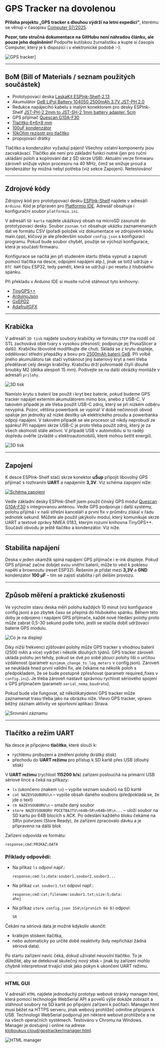 # GPS Tracker na dovolenou

**Příloha projektu „GPS tracker s dlouhou výdrží na letní expedici“**, kterému se věnuji v časopisu [Computer 07/2025](https://www.ikiosek.cz/computer).

**Pozor, tato stručná dokumentace na GitHubu není náhradou článku, ale pouze jeho doplněním!** Podpořte kutilskou žurnalistiku a kupte si časopis Computer, který je k dispozici i v elektronické podobě :-).

![GPS tracker](prilohy/krabicka.jpg)]

---

## BoM (Bill of Materials / seznam použitých součástek)
- Prototypovací deska [LaskaKit ESPInk-Shelf-2.13](https://www.laskakit.cz/laskakit-espink-shelf-213-esp32-e-paper/)
- Akumulátor [GeB LiPol Battery 104050 2500mAh 3.7V JST-PH 2.0](https://www.laskakit.cz/baterie-li-po-3-7v-2000mah-lipo/)
- Redukce napájecího kabelu s malým konektorem pro desky ESPInk-Shelf [JST-PH-2 2mm to JST-SH-2 1mm battery adapter, 5cm](https://www.laskakit.cz/jst-ph-2-2mm-do-jst-sh-2-1mm-adapter-pro-baterie/)
- GPS přijímač [Quescan G10A-F30](https://www.aliexpress.com/item/1005005621100756.html)
- [Tlačítko 6×6×8 mm](https://www.laskakit.cz/tlacitko-6x6x8mm/)
- [100uF kondenzátor](https://www.laskakit.cz/aishi-ers1vm101e12ot-100uf-20--35v-kondenzator-elektrolyticky/)
- [10kOhm rezisotr pro tlačítko](https://www.laskakit.cz/futaba-1-4w-odpor-10k-5/)
- propojovací drátky

Tlačítko a kondenzátor vyžadují pájení! Všechny ostatní komponenty jsou zacvakávací. Tlačítko ale není pro základní funkci nutné (jen pro ruční ukládání poloh a kopírování dat z SD skrze USB). Aktuální verze firmwaru zároveň snižuje výkon procesoru na 40 MHz, čímž se snižuje proud a kondenzátor by možná nebyl potřeba (viz sekce Zapojení). Netestováno!

---

## Zdrojové kódy

Zdrojový kód pro prototypovací desku [ESPInk-Shelf](https://www.laskakit.cz/en/laskakit-espink-shelf-213-esp32-e-paper/) najdete v adresáři `Arduino`. Kód je připraven pro [Platformio IDE](https://platformio.org/platformio-ide). Adresář obsahuje i konfigurační soubor `platformio.ini`.

V adresáři `SD karta` najdete ukázkový obsah na microSD zasunuté do prototypovací desky. Soubor `zaznam.txt` obsahuje ukázku zaznamenaných dat ve formátu CSV (pořadí položek viz dokumentace ve zdrojovém kódu main.cpp), klíčový je ale především soubor `config.json` s konfigurací programu. Pokud bude soubor chybět, použije se výchozí konfigurace, která je součástí firmwaru.

Konfigurace se načítá jen při studeném startu (třeba vypnutí a zapnutí pomocí tlačítka na desce, odpojení napájení atp.), jinak se totiž udržuje v `RTC RAM` čipu ESP32, tedy paměti, která se udržují i po resetu z hlubokého spánku. 

Při překladu v Arduino IDE si musíte ručně stáhnout tyto knihovny:

- [TinyGPS++](https://github.com/mikalhart/TinyGPSPlus)
- [ArduinoJson](https://arduinojson.org/)
- [GxEPD2](https://github.com/ZinggJM/GxEPD2)
- [AdafruitGFX](https://github.com/adafruit/Adafruit-GFX-Library)

---

## Krabička

V adresáři `3D tisk` najdete soubory krabičky ve formátu `STEP` (na rozdíl od STL zachovává oblé tvary s vysokou přesností; podporuje jej PrusaSlicer a další). Krabičku libovolně modifikujte dle chuti. Skládá se z krytu displeje, oddělovací střední přepážky a boxu pro [2500mAh baterii GeB](https://www.laskakit.cz/en/baterie-li-po-3-7v-2000mah-lipo/). Při volbě jiného akumulátoru tak stačí vytisknout jiný bateriový kryt a není třeba předělávat celý design krabičky. Krabičku drží pohromadě čtyři dlouhé šroubky M2 (délka alespoň 15 mm). Podívejte se na další obrázky montáže v adresáři `prilohy`.

![3D tisk](prilohy/krabicka.png)

Namísto krytu s baterií lze použít i kryt bez baterie, pokud budeme GPS tracker napájet externím akumulátorem mimo box, anebo z USB-C. V takovém případě je ale třeba použít USB-C zdroj, který se při nízkém odběru nevypíná. Pozor, většina powerbank se vypíná! V době nečinnosti obvod spaluje jen jednotky až nízké desítky uA elektrického proudu a powerbanka odpojí napájení. V takovém případě se ale procesor už nikdy neprobudí ze spánku! Při napájení skrze USB-C je proto třeba použít zdroj, který je za všech okolností stále aktivní. V případě USB v automobilu si to raději dopředu ověřte (zvláště u elektroautomobilů, které mohou šetřit energii). 

![3D tisk](prilohy/krabicka2.png)

---

## Zapojení

K desce ESPInk-Shelf stačí skrze konektor **uŠup** připojit libovolný GPS přijímač s rozhraním **UART** a napájením **3,3V**. Viz schéma zapojení níže:

[![Schéma zapojení](prilohy/schema_male.png)](prilohy/schema.png)

Vedle základní desky ESPInk-Shelf jsem použil čínský GPS modul [Quescan G10A-F30](https://www.aliexpress.com/item/1005005621100756.html) s integrovanou anténou. Vedle GPS podporuje i další systémy, polohu přijímá i v naší střešní kanceláři a první fix v průměru získal v řádu jednotek sekund. Můžete ale použít jakýkoliv modul, který komunikuje skrze UART a textové zprávy NMEA 0183, kterým rozumí knihovna TinyGPS++. Součástí obvodu je ještě tlačítko a kondenzátor. Viz níže.

---

## Stabilita napájení

Deska v jeden okamžik spíná napájení GPS přijímače i e-ink displeje. Pokud GPS přijímač začne dobíjet svou vnitřní baterii, může to vést k poklesu napětí a brownoutu (reset ESP32). Řešením je přidat mezi **3,3V** a **GND** kondenzátor **100 µF** – tím se zajistí stabilita i při delším provozu.

---
## Způsob měření a praktické zkušenosti

Ve výchozím stavu deska měří polohu každých 10 minut (viz konfigurace config.json) a po zbytek času se přepíná do hlubokého spánku. Během této doby je odpojeno i napájení GPS přijímače, každé nové hledání polohy proto může zabrat 0,5-30 sekund podle toho, jestli se stačila dobít udržovací baterie GPS modulu.

![Co je na displeji](prilohy/displej.png)

Díky nižší frekvenci zjišťování polohy může GPS tracker s vhodnou baterií (2500 mAh a více) vydržet i několik dlouhých týdnů. GPS tracker zároveň ukládá polohu jen tehdy, pokud se dvě po sobě jdoucí polohy liší o určitou vzdálenost (parametr `minimum_change_to_log_meters` v config.json). Zároveň se neukládá hned první validní fix, ale čekáme na několik poloh s předpokladem, že se bude postupně zpřesňovat (parametr required_fixes v `config.ini`). Je třeba zároveň nastavit správnou rychlost sériového spojení s GPS přijímačem (parametr `serial_nema_baudrate`).

Pokud bude vše fungovat, až několikatýdenní GPS tracker může zaznamenat trasu třeba jako na obrázku níže. Vlevo GPS tracker, vpravo běžný záznam aktivity ve sportovní aplikaci Strava.

![Srovnání záznamu](prilohy/srovnani1.png)

---

## Tlačítko a režim UART

Na desce je připojeno **tlačítko**, které slouží k:

- rychlému probuzení a změření polohy (krátký stisk)
- přechodu do **UART režimu** pro přístup k SD kartě přes USB (dlouhý stisk)

V **UART režimu** (rychlost **115200 b/s**) zařízení poslouchá na primární USB sériové lince a čeká na příkazy:

- `ls` (ukončeno znakem `\n`) – vypíše seznam souborů na SD kartě  
- `cat NAZEVSOUBORU\n` – vypíše obsah daného souboru (předpokládá se, že jde o text)  
- `rm NAZEVSOUBORU\n` – smaže daný soubor
- `store NAZEVSOUBORU POCETBAJTU\n64B←SR\n64B←SR\n...` – uloží soubor na SD kartu po 64B blocích s ACK. Po odeslání každého bloku čekáme na SR\n potvrzení (Store Ready), že zařízení zpracovalo dávku a je připraveno na dálší blok

Zařízení odpovídá ve formátu:

```
response;cmd:PRIKAZ;DATA
```

### Příklady odpovědí:

- Na příkaz `ls` odpoví např.:
  ```
  response;cmd:ls;data:soubor1,soubor2,soubor3...
  ```

- Na příkaz `cat soubor1.txt` odpoví např.:
  ```
  response;cmd:cat;filename:soubor1.txt;size:5;data:
  ahoj
  ```

- Na příkaz `store config.json 154\n(prvních 64 B)` odpoví:
  ```
  SR
  ```

Čekání na sériová data je možné kdykoliv ukončit:

- krátkým stiskem tlačítka,
- nebo automaticky po určité době neaktivity (kdy nepřichází žádná sériová data).

Po startu zařízení navíc čeká, dokud uživatel neuvolní tlačítko. To je důležité, aby se detekoval skutečný nový stisk – jinak by zařízení mohlo chybně interpretovat trvající stisk jako pokyn k ukončení UART režimu.

---

### HTML GUI

V adresáři `HTML` najdete jednoduchý prototyp webové stránky manager.html, která pomocí technologie WebSerial API a povelů výše dokáže zobrazit a stáhnout soubory na SD kartě po připojení zařízení k počítači. Manager.html musí běžet na HTTPS serveru, jinak webový prohlížeč odmítne připojení k USB. Technologii WebSerial podporují jen některé webové prohlížeče a ne na všech operačních systémech. Testováno v Chromu na Windows. Manager je dostupný i online na adrese [kloboukuv.cloud/gpstracker/manager.html](https://kloboukuv.cloud/gpstracker/manager.html).

![HTML manager](prilohy/manager.png)

